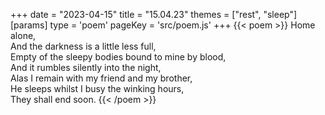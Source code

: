 +++
date = "2023-04-15"
title = "15.04.23"
themes = ["rest", "sleep"]
[params]
  type = 'poem'
  pageKey = 'src/poem.js'
+++
{{< poem >}}
Home alone,  
And the darkness is a little less full,  
Empty of the sleepy bodies bound to mine by blood,  
And it rumbles silently into the night,  
Alas I remain with my friend and my brother,  
He sleeps whilst I busy the winking hours,  
They shall end soon.
{{< /poem >}}